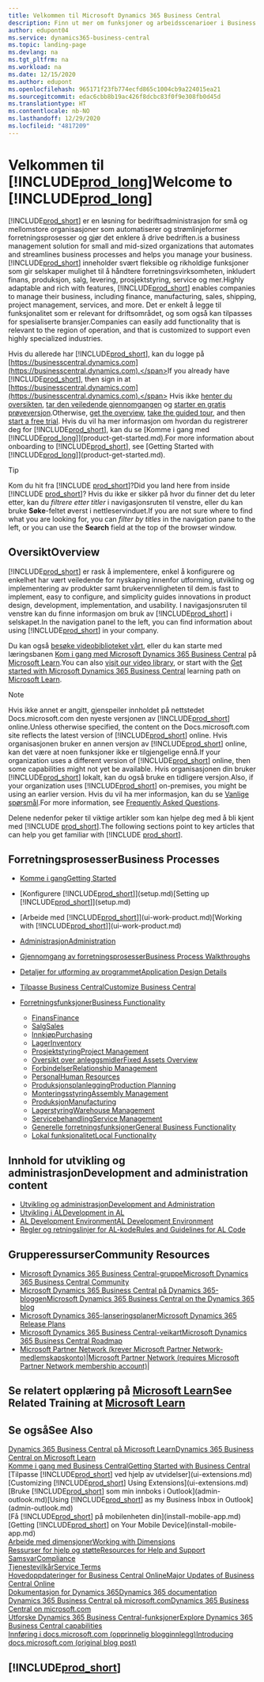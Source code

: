 ```yaml
---
title: Velkommen til Microsoft Dynamics 365 Business Central
description: Finn ut mer om funksjoner og arbeidsscenarioer i Business Central som hjelper selskaper med å administrere virksomheten, inkludert finans, produksjon, salg, levering, prosjektstyring, tjenester med mer.
author: edupont04
ms.service: dynamics365-business-central
ms.topic: landing-page
ms.devlang: na
ms.tgt_pltfrm: na
ms.workload: na
ms.date: 12/15/2020
ms.author: edupont
ms.openlocfilehash: 965171f23fb774ecfd865c1004cb9a224015ea21
ms.sourcegitcommit: edac6cbb8b19ac426f8dcbc83f0f9e308fb0d45d
ms.translationtype: HT
ms.contentlocale: nb-NO
ms.lasthandoff: 12/29/2020
ms.locfileid: "4817209"
---
```

# <a name="welcome-to-prod_long"></a><span data-ttu-id="08503-103">Velkommen til [!INCLUDE[prod_long](includes/prod_long.md)]</span><span class="sxs-lookup"><span data-stu-id="08503-103">Welcome to [!INCLUDE[prod_long](includes/prod_long.md)]</span></span>

[!INCLUDE[prod_short](includes/prod_short.md)] <span data-ttu-id="08503-104">er en løsning for bedriftsadministrasjon for små og mellomstore organisasjoner som automatiserer og strømlinjeformer forretningsprosesser og gjør det enklere å drive bedriften.</span><span class="sxs-lookup"><span data-stu-id="08503-104">is a business management solution for small and mid-sized organizations that automates and streamlines business processes and helps you manage your business.</span></span> <span data-ttu-id="08503-105">[!INCLUDE[prod_short](includes/prod_short.md)] inneholder svært fleksible og rikholdige funksjoner som gir selskaper mulighet til å håndtere forretningsvirksomheten, inkludert finans, produksjon, salg, levering, prosjektstyring, service og mer.</span><span class="sxs-lookup"><span data-stu-id="08503-105">Highly adaptable and rich with features, [!INCLUDE[prod_short](includes/prod_short.md)] enables companies to manage their business, including finance, manufacturing, sales, shipping, project management, services, and more.</span></span> <span data-ttu-id="08503-106">Det er enkelt å legge til funksjonalitet som er relevant for driftsområdet, og som også kan tilpasses for spesialiserte bransjer.</span><span class="sxs-lookup"><span data-stu-id="08503-106">Companies can easily add functionality that is relevant to the region of operation, and that is customized to support even highly specialized industries.</span></span>  

<span data-ttu-id="08503-107">Hvis du allerede har [!INCLUDE[prod_short](includes/prod_short.md)], kan du logge på [https://businesscentral.dynamics.com](https://businesscentral.dynamics.com).</span><span class="sxs-lookup"><span data-stu-id="08503-107">If you already have [!INCLUDE[prod_short](includes/prod_short.md)], then sign in at [https://businesscentral.dynamics.com](https://businesscentral.dynamics.com).</span></span> <span data-ttu-id="08503-108">Hvis ikke [henter du oversikten](https://dynamics.microsoft.com/business-central/overview/), [tar den veiledende gjennomgangen](https://dynamics.microsoft.com/en-us/guidedtour/dynamics/business-central/1/1) og [starter en gratis prøveversjon](https://go.microsoft.com/fwlink/?linkid=847861).</span><span class="sxs-lookup"><span data-stu-id="08503-108">Otherwise, [get the overview](https://dynamics.microsoft.com/business-central/overview/),  [take the guided tour](https://dynamics.microsoft.com/en-us/guidedtour/dynamics/business-central/1/1), and then [start a free trial](https://go.microsoft.com/fwlink/?linkid=847861).</span></span> <span data-ttu-id="08503-109">Hvis du vil ha mer informasjon om hvordan du registrerer deg for [!INCLUDE[prod_short](includes/prod_short.md)], kan du se [Komme i gang med [!INCLUDE[prod_long](includes/prod_long.md)]](product-get-started.md).</span><span class="sxs-lookup"><span data-stu-id="08503-109">For more information about onboarding to [!INCLUDE[prod_short](includes/prod_short.md)], see [Getting Started with [!INCLUDE[prod_long](includes/prod_long.md)]](product-get-started.md).</span></span>  

> [!TIP]
> <span data-ttu-id="08503-110">Kom du hit fra [!INCLUDE [prod_short](includes/prod_short.md)]?</span><span class="sxs-lookup"><span data-stu-id="08503-110">Did you land here from inside [!INCLUDE [prod_short](includes/prod_short.md)]?</span></span> <span data-ttu-id="08503-111">Hvis du ikke er sikker på hvor du finner det du leter etter, kan du *filtrere etter titler* i navigasjonsruten til venstre, eller du kan bruke **Søke**-feltet øverst i nettleservinduet.</span><span class="sxs-lookup"><span data-stu-id="08503-111">If you are not sure where to find what you are looking for, you can *filter by titles* in the navigation pane to the left, or you can use the **Search** field at the top of the browser window.</span></span>

## <a name="overview"></a><span data-ttu-id="08503-112">Oversikt</span><span class="sxs-lookup"><span data-stu-id="08503-112">Overview</span></span>

[!INCLUDE[prod_short](includes/prod_short.md)] <span data-ttu-id="08503-113">er rask å implementere, enkel å konfigurere og enkelhet har vært veiledende for nyskaping innenfor utforming, utvikling og implementering av produkter samt brukervennligheten til dem.</span><span class="sxs-lookup"><span data-stu-id="08503-113">is fast to implement, easy to configure, and simplicity guides innovations in product design, development, implementation, and usability.</span></span> <span data-ttu-id="08503-114">I navigasjonsruten til venstre kan du finne informasjon om bruk av [!INCLUDE[prod_short](includes/prod_short.md)] i selskapet.</span><span class="sxs-lookup"><span data-stu-id="08503-114">In the navigation panel to the left, you can find information about using [!INCLUDE[prod_short](includes/prod_short.md)] in your company.</span></span>  

<span data-ttu-id="08503-115">Du kan også [besøke videobiblioteket vårt](across-videos.md), eller du kan starte med læringsbanen [Kom i gang med Microsoft Dynamics 365 Business Central](/learn/paths/get-started-dynamics-365-business-central/) på [Microsoft Learn](/learn/dynamics365/business-central?WT.mc_id=dyn365bc_landingpage-docs).</span><span class="sxs-lookup"><span data-stu-id="08503-115">You can also [visit our video library](across-videos.md), or start with the [Get started with Microsoft Dynamics 365 Business Central](/learn/paths/get-started-dynamics-365-business-central/) learning path on [Microsoft Learn](/learn/dynamics365/business-central?WT.mc_id=dyn365bc_landingpage-docs).</span></span>  

> [!NOTE]
> <span data-ttu-id="08503-116">Hvis ikke annet er angitt, gjenspeiler innholdet på nettstedet Docs.microsoft.com den nyeste versjonen av [!INCLUDE[prod_short](includes/prod_short.md)] online.</span><span class="sxs-lookup"><span data-stu-id="08503-116">Unless otherwise specified, the content on the Docs.microsoft.com site reflects the latest version of [!INCLUDE[prod_short](includes/prod_short.md)] online.</span></span> <span data-ttu-id="08503-117">Hvis organisasjonen bruker en annen versjon av [!INCLUDE[prod_short](includes/prod_short.md)] online, kan det være at noen funksjoner ikke er tilgjengelige ennå.</span><span class="sxs-lookup"><span data-stu-id="08503-117">If your organization uses a different version of [!INCLUDE[prod_short](includes/prod_short.md)] online, then some capabilities might not yet be available.</span></span> <span data-ttu-id="08503-118">Hvis organisasjonen din bruker [!INCLUDE[prod_short](includes/prod_short.md)] lokalt, kan du også bruke en tidligere versjon.</span><span class="sxs-lookup"><span data-stu-id="08503-118">Also, if your organization uses [!INCLUDE[prod_short](includes/prod_short.md)] on-premises, you might be using an earlier version.</span></span> <span data-ttu-id="08503-119">Hvis du vil ha mer informasjon, kan du se [Vanlige spørsmål](across-faq.md).</span><span class="sxs-lookup"><span data-stu-id="08503-119">For more information, see [Frequently Asked Questions](across-faq.md).</span></span>

<span data-ttu-id="08503-120">Delene nedenfor peker til viktige artikler som kan hjelpe deg med å bli kjent med [!INCLUDE [prod_short](includes/prod_short.md)].</span><span class="sxs-lookup"><span data-stu-id="08503-120">The following sections point to key articles that can help you get familiar with [!INCLUDE [prod_short](includes/prod_short.md)].</span></span>  

## <a name="business-processes"></a><span data-ttu-id="08503-121">Forretningsprosesser</span><span class="sxs-lookup"><span data-stu-id="08503-121">Business Processes</span></span>

- [<span data-ttu-id="08503-122">Komme i gang</span><span class="sxs-lookup"><span data-stu-id="08503-122">Getting Started</span></span>](product-get-started.md)
- <span data-ttu-id="08503-123">[Konfigurere [!INCLUDE[prod_short](includes/prod_short.md)]](setup.md)</span><span class="sxs-lookup"><span data-stu-id="08503-123">[Setting up [!INCLUDE[prod_short](includes/prod_short.md)]](setup.md)</span></span>
- <span data-ttu-id="08503-124">[Arbeide med [!INCLUDE[prod_short](includes/prod_short.md)]](ui-work-product.md)</span><span class="sxs-lookup"><span data-stu-id="08503-124">[Working with [!INCLUDE[prod_short](includes/prod_short.md)]](ui-work-product.md)</span></span>
- [<span data-ttu-id="08503-125">Administrasjon</span><span class="sxs-lookup"><span data-stu-id="08503-125">Administration</span></span>](admin-setup-and-administration.md)
- [<span data-ttu-id="08503-126">Gjennomgang av forretningsprosesser</span><span class="sxs-lookup"><span data-stu-id="08503-126">Business Process Walkthroughs</span></span>](walkthrough-business-process-walkthroughs.md)
- [<span data-ttu-id="08503-127">Detaljer for utforming av programmet</span><span class="sxs-lookup"><span data-stu-id="08503-127">Application Design Details</span></span>](design-details-application-design.md)
- [<span data-ttu-id="08503-128">Tilpasse Business Central</span><span class="sxs-lookup"><span data-stu-id="08503-128">Customize Business Central</span></span>](ui-customizing-overview.md)
- [<span data-ttu-id="08503-129">Forretningsfunksjoner</span><span class="sxs-lookup"><span data-stu-id="08503-129">Business Functionality</span></span>](across-business-functionality.md)

  - [<span data-ttu-id="08503-130">Finans</span><span class="sxs-lookup"><span data-stu-id="08503-130">Finance</span></span>](finance.md)
  - [<span data-ttu-id="08503-131">Salg</span><span class="sxs-lookup"><span data-stu-id="08503-131">Sales</span></span>](sales-manage-sales.md)
  - [<span data-ttu-id="08503-132">Innkjøp</span><span class="sxs-lookup"><span data-stu-id="08503-132">Purchasing</span></span>](purchasing-manage-purchasing.md)
  - [<span data-ttu-id="08503-133">Lager</span><span class="sxs-lookup"><span data-stu-id="08503-133">Inventory</span></span>](inventory-manage-inventory.md)
  - [<span data-ttu-id="08503-134">Prosjektstyring</span><span class="sxs-lookup"><span data-stu-id="08503-134">Project Management</span></span>](projects-manage-projects.md)
  - [<span data-ttu-id="08503-135">Oversikt over anleggsmidler</span><span class="sxs-lookup"><span data-stu-id="08503-135">Fixed Assets Overview</span></span>](fa-manage.md)
  - [<span data-ttu-id="08503-136">Forbindelser</span><span class="sxs-lookup"><span data-stu-id="08503-136">Relationship Management</span></span>](marketing-relationship-management.md)
  - [<span data-ttu-id="08503-137">Personal</span><span class="sxs-lookup"><span data-stu-id="08503-137">Human Resources</span></span>](hr-manage-human-resources.md)
  - [<span data-ttu-id="08503-138">Produksjonsplanlegging</span><span class="sxs-lookup"><span data-stu-id="08503-138">Production Planning</span></span>](production-planning.md)
  - [<span data-ttu-id="08503-139">Monteringsstyring</span><span class="sxs-lookup"><span data-stu-id="08503-139">Assembly Management</span></span>](assembly-assemble-items.md)
  - [<span data-ttu-id="08503-140">Produksjon</span><span class="sxs-lookup"><span data-stu-id="08503-140">Manufacturing</span></span>](production-manage-manufacturing.md)
  - [<span data-ttu-id="08503-141">Lagerstyring</span><span class="sxs-lookup"><span data-stu-id="08503-141">Warehouse Management</span></span>](warehouse-manage-warehouse.md)
  - [<span data-ttu-id="08503-142">Servicebehandling</span><span class="sxs-lookup"><span data-stu-id="08503-142">Service Management</span></span>](service-service.md)
  - [<span data-ttu-id="08503-143">Generelle forretningsfunksjoner</span><span class="sxs-lookup"><span data-stu-id="08503-143">General Business Functionality</span></span>](ui-across-business-areas.md)
  - [<span data-ttu-id="08503-144">Lokal funksjonalitet</span><span class="sxs-lookup"><span data-stu-id="08503-144">Local Functionality</span></span>](about-localization.md)

## <a name="development-and-administration-content"></a><span data-ttu-id="08503-145">Innhold for utvikling og administrasjon</span><span class="sxs-lookup"><span data-stu-id="08503-145">Development and administration content</span></span>

- [<span data-ttu-id="08503-146">Utvikling og administrasjon</span><span class="sxs-lookup"><span data-stu-id="08503-146">Development and Administration</span></span>](/dynamics365/business-central/dev-itpro/index)
- [<span data-ttu-id="08503-147">Utvikling i AL</span><span class="sxs-lookup"><span data-stu-id="08503-147">Development in AL</span></span>](/dynamics365/business-central/dev-itpro/developer/devenv-dev-overview)
- [<span data-ttu-id="08503-148">AL Development Environment</span><span class="sxs-lookup"><span data-stu-id="08503-148">AL Development Environment</span></span>](/dynamics365/business-central/dev-itpro/developer/devenv-reference-overview)
- [<span data-ttu-id="08503-149">Regler og retningslinjer for AL-kode</span><span class="sxs-lookup"><span data-stu-id="08503-149">Rules and Guidelines for AL Code</span></span>](/dynamics365/business-central/dev-itpro/compliance/apptest-overview)

## <a name="community-resources"></a><span data-ttu-id="08503-150">Grupperessurser</span><span class="sxs-lookup"><span data-stu-id="08503-150">Community Resources</span></span>

- [<span data-ttu-id="08503-151">Microsoft Dynamics 365 Business Central-gruppe</span><span class="sxs-lookup"><span data-stu-id="08503-151">Microsoft Dynamics 365 Business Central Community</span></span>](https://community.dynamics.com/business)
- [<span data-ttu-id="08503-152">Microsoft Dynamics 365 Business Central på Dynamics 365-bloggen</span><span class="sxs-lookup"><span data-stu-id="08503-152">Microsoft Dynamics 365 Business Central on the Dynamics 365 blog</span></span>](https://cloudblogs.microsoft.com/dynamics365/it/product/business-central/)
- [<span data-ttu-id="08503-153">Microsoft Dynamics 365-lanseringsplaner</span><span class="sxs-lookup"><span data-stu-id="08503-153">Microsoft Dynamics 365 Release Plans</span></span>](https://go.microsoft.com/fwlink/?linkid=2047422)
- [<span data-ttu-id="08503-154">Microsoft Dynamics 365 Business Central-veikart</span><span class="sxs-lookup"><span data-stu-id="08503-154">Microsoft Dynamics 365 Business Central Roadmap</span></span>](https://dynamics.microsoft.com/roadmap/business-central/)
- <span data-ttu-id="08503-155">[Microsoft Partner Network \(krever Microsoft Partner Network-medlemskapskonto\)](https://mspartner.microsoft.com/en/us/windows/index.aspx)|</span><span class="sxs-lookup"><span data-stu-id="08503-155">[Microsoft Partner Network \(requires Microsoft Partner Network membership account\)](https://mspartner.microsoft.com/en/us/windows/index.aspx)|</span></span>  

## <a name="see-related-training-at-microsoft-learn"></a><span data-ttu-id="08503-156">Se relatert opplæring på [Microsoft Learn](/learn/dynamics365/business-central?WT.mc_id=dyn365bc_landingpage-docs)</span><span class="sxs-lookup"><span data-stu-id="08503-156">See Related Training at [Microsoft Learn](/learn/dynamics365/business-central?WT.mc_id=dyn365bc_landingpage-docs)</span></span>

## <a name="see-also"></a><span data-ttu-id="08503-157">Se også</span><span class="sxs-lookup"><span data-stu-id="08503-157">See Also</span></span>

[<span data-ttu-id="08503-158">Dynamics 365 Business Central på Microsoft Learn</span><span class="sxs-lookup"><span data-stu-id="08503-158">Dynamics 365 Business Central on Microsoft Learn</span></span>](/learn/dynamics365/business-central?WT.mc_id=dyn365bc_landingpage-docs)  
[<span data-ttu-id="08503-159">Komme i gang med Business Central</span><span class="sxs-lookup"><span data-stu-id="08503-159">Getting Started with Business Central</span></span>](product-get-started.md)  
<span data-ttu-id="08503-160">[Tilpasse [!INCLUDE[prod_short](includes/prod_short.md)] ved hjelp av utvidelser](ui-extensions.md)</span><span class="sxs-lookup"><span data-stu-id="08503-160">[Customizing [!INCLUDE[prod_short](includes/prod_short.md)] Using Extensions](ui-extensions.md)</span></span>  
<span data-ttu-id="08503-161">[Bruke [!INCLUDE[prod_short](includes/prod_short.md)] som min innboks i Outlook](admin-outlook.md)</span><span class="sxs-lookup"><span data-stu-id="08503-161">[Using [!INCLUDE[prod_short](includes/prod_short.md)] as my Business Inbox in Outlook](admin-outlook.md)</span></span>  
<span data-ttu-id="08503-162">[Få [!INCLUDE[prod_short](includes/prod_short.md)] på mobilenheten din](install-mobile-app.md)</span><span class="sxs-lookup"><span data-stu-id="08503-162">[Getting [!INCLUDE[prod_short](includes/prod_short.md)] on Your Mobile Device](install-mobile-app.md)</span></span>  
[<span data-ttu-id="08503-163">Arbeide med dimensjoner</span><span class="sxs-lookup"><span data-stu-id="08503-163">Working with Dimensions</span></span>](finance-dimensions.md)  
[<span data-ttu-id="08503-164">Ressurser for hjelp og støtte</span><span class="sxs-lookup"><span data-stu-id="08503-164">Resources for Help and Support</span></span>](product-help-and-support.md)  
[<span data-ttu-id="08503-165">Samsvar</span><span class="sxs-lookup"><span data-stu-id="08503-165">Compliance</span></span>](compliance/compliance-overview.md)  
[<span data-ttu-id="08503-166">Tjenestevilkår</span><span class="sxs-lookup"><span data-stu-id="08503-166">Service Terms</span></span>](compliance/compliance-service-compliance.md#service-terms)  
[<span data-ttu-id="08503-167">Hovedoppdateringer for Business Central Online</span><span class="sxs-lookup"><span data-stu-id="08503-167">Major Updates of Business Central Online</span></span>](/dynamics365/business-central/dev-itpro/administration/update-rollout-timelime)  
[<span data-ttu-id="08503-168">Dokumentasjon for Dynamics 365</span><span class="sxs-lookup"><span data-stu-id="08503-168">Dynamics 365 documentation</span></span>](/dynamics365/)  
[<span data-ttu-id="08503-169">Dynamics 365 Business Central på microsoft.com</span><span class="sxs-lookup"><span data-stu-id="08503-169">Dynamics 365 Business Central on microsoft.com</span></span>](https://dynamics.microsoft.com/business-central/overview/)  
[<span data-ttu-id="08503-170">Utforske Dynamics 365 Business Central-funksjoner</span><span class="sxs-lookup"><span data-stu-id="08503-170">Explore Dynamics 365 Business Central capabilities</span></span>](https://dynamics.microsoft.com/business-central/capabilities/)  
[<span data-ttu-id="08503-171">Innføring i docs.microsoft.com (opprinnelig blogginnlegg)</span><span class="sxs-lookup"><span data-stu-id="08503-171">Introducing docs.microsoft.com (original blog post)</span></span>](https://docs.microsoft.com/teamblog/introducing-docs-microsoft-com)  

## [!INCLUDE[prod_short](includes/free_trial_md.md)]
